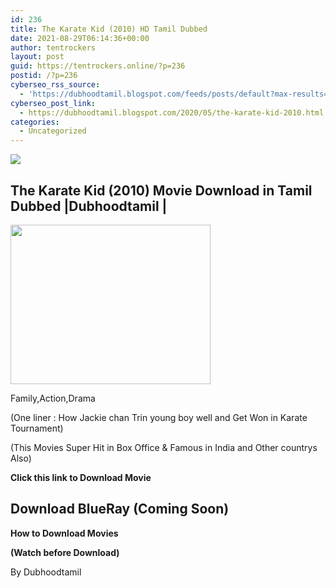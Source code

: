 ```yaml
---
id: 236
title: The Karate Kid (2010) HD Tamil Dubbed
date: 2021-08-29T06:14:36+00:00
author: tentrockers
layout: post
guid: https://tentrockers.online/?p=236
postid: /?p=236
cyberseo_rss_source:
  - 'https://dubhoodtamil.blogspot.com/feeds/posts/default?max-results=150&start-index=301'
cyberseo_post_link:
  - https://dubhoodtamil.blogspot.com/2020/05/the-karate-kid-2010.html
categories:
  - Uncategorized
---
```

<div class="media_block">
  <img src="https://1.bp.blogspot.com/-bRTEeta7eLA/XqwMmCOkE2I/AAAAAAAAA9M/3jdoXaN7ozEIIaQriNhihDBN9keKSKMzACEwYBhgL/s72-c/images%2B%252820%2529.jpeg" class="media_thumbnail" />
</div>

<div dir="ltr" trbidi="on" readability="12.021844660194">
  <p>
    <h2>
      <span>The Karate Kid (2010) Movie Download in Tamil Dubbed |Dubhoodtamil |</span>
    </h2>
  </p>
  
  <div class="separator">
    <a href="https://1.bp.blogspot.com/-bRTEeta7eLA/XqwMmCOkE2I/AAAAAAAAA9M/3jdoXaN7ozEIIaQriNhihDBN9keKSKMzACEwYBhgL/s1600/images%2B%252820%2529.jpeg" imageanchor="1"><img loading="lazy" border="0" data-original-height="495" data-original-width="619" height="255" src="https://1.bp.blogspot.com/-bRTEeta7eLA/XqwMmCOkE2I/AAAAAAAAA9M/3jdoXaN7ozEIIaQriNhihDBN9keKSKMzACEwYBhgL/s320/images%2B%252820%2529.jpeg" width="320" /></a>
  </div>
  
  <p>
    <span>Family,Action,Drama</span>
  </p>
  
  <p>
    <span>(One liner : How Jackie chan Trin young boy well and Get Won in Karate Tournament)</span>
  </p>
  
  <p>
    <span>(This Movies Super Hit in Box Office & Famous in India and Other countrys Also)</span>
  </p>
  
  <p>
    <span><b>Click this link to Download Movie</b></span>
  </p>
  
  <h2>
    <span>Download BlueRay (Coming Soon)</span>
  </h2>
  
  <p>
    <span><b>How to Download Movies</b></span>
  </p>
  
  <p>
    <span><b>(Watch before Download)</b></span>
  </p>
  
  <p>
  </p>
  
  <p>
    By Dubhoodtamil
  </p></p>
</div>